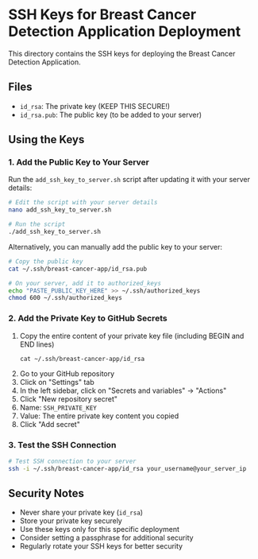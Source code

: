 # SSH Keys for Breast Cancer Detection Application Deployment

This directory contains the SSH keys for deploying the Breast Cancer Detection Application.

## Files

- `id_rsa`: The private key (KEEP THIS SECURE!)
- `id_rsa.pub`: The public key (to be added to your server)

## Using the Keys

### 1. Add the Public Key to Your Server

Run the `add_ssh_key_to_server.sh` script after updating it with your server details:

```bash
# Edit the script with your server details
nano add_ssh_key_to_server.sh

# Run the script
./add_ssh_key_to_server.sh
```

Alternatively, you can manually add the public key to your server:

```bash
# Copy the public key
cat ~/.ssh/breast-cancer-app/id_rsa.pub

# On your server, add it to authorized_keys
echo "PASTE_PUBLIC_KEY_HERE" >> ~/.ssh/authorized_keys
chmod 600 ~/.ssh/authorized_keys
```

### 2. Add the Private Key to GitHub Secrets

1. Copy the entire content of your private key file (including BEGIN and END lines)
   ```
   cat ~/.ssh/breast-cancer-app/id_rsa
   ```
2. Go to your GitHub repository
3. Click on "Settings" tab
4. In the left sidebar, click on "Secrets and variables" → "Actions"
5. Click "New repository secret"
6. Name: `SSH_PRIVATE_KEY`
7. Value: The entire private key content you copied
8. Click "Add secret"

### 3. Test the SSH Connection

```bash
# Test SSH connection to your server
ssh -i ~/.ssh/breast-cancer-app/id_rsa your_username@your_server_ip
```

## Security Notes

- Never share your private key (`id_rsa`)
- Store your private key securely
- Use these keys only for this specific deployment
- Consider setting a passphrase for additional security
- Regularly rotate your SSH keys for better security
